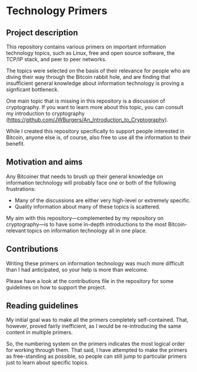 # Technology Primers

## Project description

This repository contains various primers on important information technology topics, such as Linux, free and open source software, the TCP/IP stack, and peer to peer networks.

The topics were selected on the basis of their relevance for people who are diving their way through the Bitcoin rabbit hole, and are finding that insufficient general knowledge about information technology is proving a signficant bottleneck. 

One main topic that is missing in this repository is a discussion of cryptography. If you want to learn more about this topic, you can consult my introduction to cryptography (https://github.com/JWBurgers/An_Introduction_to_Cryptography).  

While I created this repository specifically to support people interested in Bitcoin, anyone else is, of course, also free to use all the information to their benefit.


## Motivation and aims

Any Bitcoiner that needs to brush up their general knowledge on information technology will probably face one or both of the following frustrations:

* Many of the discussions are either very high-level or extremely specific.
* Quality information about many of these topics is scattered.

My aim with this repository—complemented by my repository on cryptography—is to have some in-depth introductions to the most Bitcoin-relevant topics on information technology all in one place. 


## Contributions

Writing these primers on information technology was much more difficult than I had anticipated, so your help is more than welcome. 

Please have a look at the contributions file in the repository for some guidelines on how to support the project.


## Reading guidelines

My initial goal was to make all the primers completely self-contained. That, however, proved fairly inefficient, as I would be re-introducing the same content in multiple primers. 

So, the numbering system on the primers indicates the most logical order for working through them. That said, I have attempted to make the primers as free-standing as possible, so people can still jump to particular primers just to learn about specific topics. 